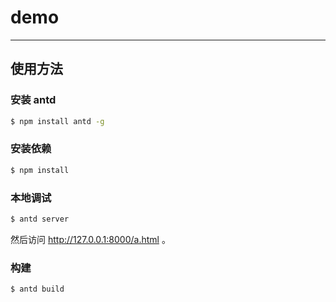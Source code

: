 # demo

----

## 使用方法

### 安装 antd

```bash
$ npm install antd -g
```

### 安装依赖

```bash
$ npm install
```

### 本地调试

```bash
$ antd server
```

然后访问 http://127.0.0.1:8000/a.html 。

### 构建

```bash
$ antd build
```
